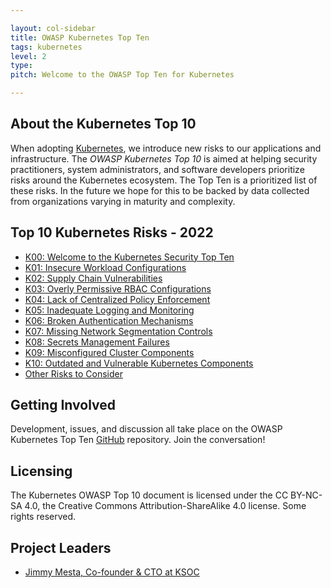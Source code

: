 ```yaml
---

layout: col-sidebar
title: OWASP Kubernetes Top Ten
tags: kubernetes
level: 2
type: 
pitch: Welcome to the OWASP Top Ten for Kubernetes

---
```

## About the Kubernetes Top 10

When adopting [Kubernetes](https://kubernetes.io), we introduce new risks to our applications and infrastructure. The *OWASP Kubernetes Top 10* is aimed at helping security practitioners, system administrators, and software developers prioritize risks around the Kubernetes ecosystem. The Top Ten is a prioritized list of these risks. In the future we hope for this to be backed by data collected from organizations varying in maturity and complexity.

## Top 10 Kubernetes Risks - 2022

- [K00: Welcome to the Kubernetes Security Top Ten](./2022/en/src/)
- [K01: Insecure Workload Configurations](./2022/en/src/K01-insecure-workload-configurations)
- [K02: Supply Chain Vulnerabilities](./2022/en/src/K02-supply-chain-vulnerabilities)
- [K03: Overly Permissive RBAC Configurations](./2022/en/src/K03-overly-permissive-rbac)
- [K04: Lack of Centralized Policy Enforcement](./2022/en/src/K04-policy-enforcement)
- [K05: Inadequate Logging and Monitoring](./2022/en/src/K05-inadequate-logging)
- [K06: Broken Authentication Mechanisms](./2022/en/src/K06-broken-authentication)
- [K07: Missing Network Segmentation Controls](./2022/en/src/K07-network-segmentation)
- [K08: Secrets Management Failures](./2022/en/src/K08-secrets-management)
- [K09: Misconfigured Cluster Components](./2022/en/src/K09-misconfigured-cluster-components)
- [K10: Outdated and Vulnerable Kubernetes Components](./2022/en/src/K10-vulnerable-components)
- [Other Risks to Consider](./2022/en/src/other-risks)

## Getting Involved

Development, issues, and discussion all take place on the OWASP Kubernetes Top Ten [GitHub](https://github.com/OWASP/www-project-kubernetes-top-ten) repository. Join the conversation!

## Licensing

The Kubernetes OWASP Top 10 document is licensed under the CC BY-NC-SA 4.0, the Creative Commons Attribution-ShareAlike 4.0 license. Some rights reserved.

## Project Leaders

- [Jimmy Mesta, Co-founder & CTO at KSOC](https://twitter.com/jimmesta)
